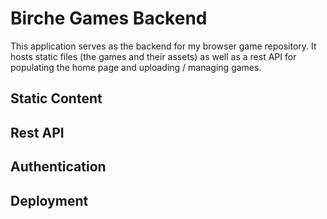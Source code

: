 # Birche Games Backend

This application serves as the backend for my browser game repository. It hosts static files (the games and their assets) as well as a rest API for populating the home page and uploading / managing games.

## Static Content

## Rest API

## Authentication

## Deployment